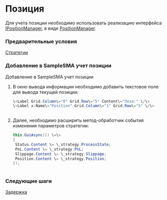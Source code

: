 # Позиция

Для учета позиции необходимо использовать реализацию интерфейса [IPositionManager](../api/StockSharp.Algo.Positions.IPositionManager.html), в виде [PositionManager](../api/StockSharp.Algo.Positions.PositionManager.html).

### Предварительные условия

[Стратегии](Strategy.md)

### Добавление в SampleSMA учет позиции

Добавление в SampleSMA учет позиции

1. В окно вывода информации необходимо добавить текстовое поле для вывода текущей позиции:

   ```cs
   \<Label Grid.Column\="0" Grid.Row\="5" Content\="Поза:" \/\>
   \<Label x:Name\="Position" Grid.Column\="1" Grid.Row\="5" \/\>
   						
   ```
2. Далее, необходимо расширить метод\-обработчик события изменения параметров стратегии:

   ```cs
   this.GuiAsync(() \=\>
   {
   	Status.Content \= \_strategy.ProcessState;
   	PnL.Content \= \_strategy.PnL;
   	Slippage.Content \= \_strategy.Slippage;
   	Position.Content \= \_strategy.Position;
   });
   						
   ```

### Следующие шаги

[Задержка](Latency.md)
